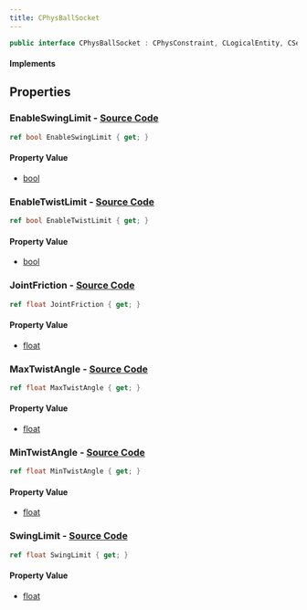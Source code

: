 ```yaml
---
title: CPhysBallSocket
---
```


```csharp
public interface CPhysBallSocket : CPhysConstraint, CLogicalEntity, CServerOnlyEntity, CBaseEntity, CEntityInstance, ISchemaClass<CEntityInstance>, ISchemaClass<CBaseEntity>, ISchemaClass<CServerOnlyEntity>, ISchemaClass<CLogicalEntity>, ISchemaClass<CPhysConstraint>, ISchemaClass<CPhysBallSocket>, ISchemaField, ISchemaClass, INativeHandle
```

#### Implements

## Properties

### **EnableSwingLimit** - [Source Code](https://github.com/swiftly-solution/swiftlys2/blob/main/managed/src/SwiftlyS2.Generated/Schemas/Interfaces/CPhysBallSocket.cs#L18)

```csharp
ref bool EnableSwingLimit { get; }
```

#### Property Value

- [bool](https://learn.microsoft.com/dotnet/api/system.boolean)

### **EnableTwistLimit** - [Source Code](https://github.com/swiftly-solution/swiftlys2/blob/main/managed/src/SwiftlyS2.Generated/Schemas/Interfaces/CPhysBallSocket.cs#L22)

```csharp
ref bool EnableTwistLimit { get; }
```

#### Property Value

- [bool](https://learn.microsoft.com/dotnet/api/system.boolean)

### **JointFriction** - [Source Code](https://github.com/swiftly-solution/swiftlys2/blob/main/managed/src/SwiftlyS2.Generated/Schemas/Interfaces/CPhysBallSocket.cs#L16)

```csharp
ref float JointFriction { get; }
```

#### Property Value

- [float](https://learn.microsoft.com/dotnet/api/system.single)

### **MaxTwistAngle** - [Source Code](https://github.com/swiftly-solution/swiftlys2/blob/main/managed/src/SwiftlyS2.Generated/Schemas/Interfaces/CPhysBallSocket.cs#L26)

```csharp
ref float MaxTwistAngle { get; }
```

#### Property Value

- [float](https://learn.microsoft.com/dotnet/api/system.single)

### **MinTwistAngle** - [Source Code](https://github.com/swiftly-solution/swiftlys2/blob/main/managed/src/SwiftlyS2.Generated/Schemas/Interfaces/CPhysBallSocket.cs#L24)

```csharp
ref float MinTwistAngle { get; }
```

#### Property Value

- [float](https://learn.microsoft.com/dotnet/api/system.single)

### **SwingLimit** - [Source Code](https://github.com/swiftly-solution/swiftlys2/blob/main/managed/src/SwiftlyS2.Generated/Schemas/Interfaces/CPhysBallSocket.cs#L20)

```csharp
ref float SwingLimit { get; }
```

#### Property Value

- [float](https://learn.microsoft.com/dotnet/api/system.single)

